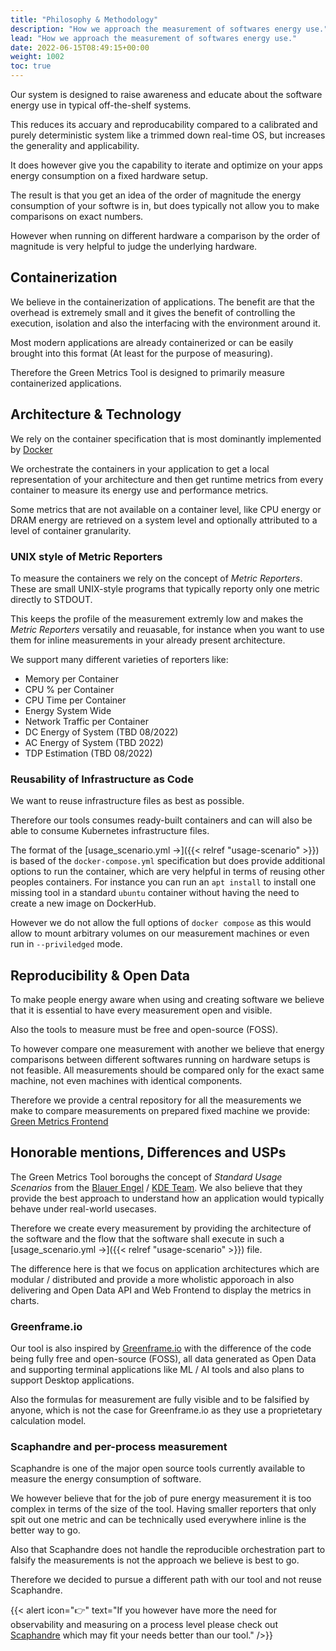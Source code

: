 ```yaml
---
title: "Philosophy & Methodology"
description: "How we approach the measurement of softwares energy use."
lead: "How we approach the measurement of softwares energy use."
date: 2022-06-15T08:49:15+00:00
weight: 1002
toc: true
---
```


Our system is designed to raise awareness and educate about the software energy use in 
typical off-the-shelf systems.

This reduces its accuary and reproducability compared to a calibrated and purely deterministic system 
like a trimmed down real-time OS, but increases the generality and applicability.

It does however give you the capability to iterate and optimize on your apps energy
consumption on a fixed hardware setup.

The result is that you get an idea of the order of magnitude the energy consumption of your softwre is in, but 
does typically not allow you to make comparisons on exact numbers.

However when running on different hardware a comparison by the order of magnitude is very helpful to judge the underlying hardware.


## Containerization

We believe in the containerization of applications.
The benefit are that the overhead is extremely small and
it gives the benefit of controlling the execution, isolation and also the interfacing with the
environment around it.

Most modern applications are already containerized or can be easily brought into this format (At least for the purpose of measuring).

Therefore the Green Metrics Tool is designed to primarily measure containerized applications.

## Architecture & Technology

We rely on the container specification that is most dominantly implemented by [Docker](https://www.docker.com/)

We orchestrate the containers in your application to get a local representation of your architecture
and then get runtime metrics from every container to measure its energy use and performance metrics.

Some metrics that are not available on a container level, like CPU energy or DRAM energy are
retrieved on a system level and optionally attributed to a level of container granularity.

### UNIX style of Metric Reporters

To measure the containers we rely on the concept of *Metric Reporters*.
These are small UNIX-style programs that typically reporty only one metric directly to STDOUT.

This keeps the profile of the measurement extremly low and makes the *Metric Reporters* versatily and reuasable, for instance when you want to use them for inline measurements in your already 
present architecture.

We support many different varieties of reporters like:
- Memory per Container
- CPU % per Container
- CPU Time per Container
- Energy System Wide
- Network Traffic per Container
- DC Energy of System (TBD 08/2022)
- AC Energy of System (TBD 2022)
- TDP Estimation (TBD 08/2022)

### Reusability of Infrastructure as Code

We want to reuse infrastructure files as best as possible.

Therefore our tools consumes ready-built containers and can will also be able to consume Kubernetes
infrastructure files.

The format of the [usage_scenario.yml →]({{< relref "usage-scenario" >}}) is based of the `docker-compose.yml` specification but does provide additional options to run the container, which are very helpful in terms of reusing other peoples containers.
For instance you can run an `apt install` to install one missing tool in a standard `ubuntu` container without having the need to create a new image on DockerHub.

However we do not allow the full options of `docker compose` as this would allow to mount arbitrary volumes
on our measurement machines or even run in `--priviledged` mode.

## Reproducibility & Open Data

To make people energy aware when using and creating software we believe that it is essential to have
every measurement open and visible.

Also the tools to measure must be free and open-source (FOSS).

To however compare one measurement with another we believe that energy comparisons between
different softwares running on hardware setups is not feasible.
All measurements should be compared only for the exact same machine, not even machines with 
identical components.

Therefore we provide a central repository for all the measurements we make to compare measurements on prepared fixed machine we provide: [Green Metrics Frontend](https://metrics.green-coding.org)

## Honorable mentions, Differences and USPs

The Green Metrics Tool boroughs the concept of *Standard Usage Scenarios* from the [Blauer Engel](https://www.blauer-engel.de/en/productworld/resources-and-energy-efficient-software-products) / [KDE Team](https://eco.kde.org).
We also believe that they provide the best approach to understand how an application
would typically behave under real-world usecases.

Therefore we create every measurement by providing the architecture of the software and the flow
that the software shall execute in such a [usage_scenario.yml →]({{< relref "usage-scenario" >}}) file.

The difference here is that we focus on application architectures which are modular / distributed
and provide a more wholistic apporoach in also delivering and Open Data API and Web Frontend to display the metrics in charts.

### Greenframe.io
Our tool is also inspired by [Greenframe.io](https://www.greenframe.io) with the difference of the code
being fully free and open-source (FOSS), all data generated as Open Data and supporting terminal applications like
ML / AI tools and also plans to support Desktop applications.

Also the formulas for measurement are fully visible and to be falsified by anyone, which is not the case for Greenframe.io as they
use a proprietetary calculation model.

### Scaphandre and per-process measurement
Scaphandre is one of the major open source tools currently available to measure the energy consumption of software.

We however believe that for the job of pure energy measurement it is too complex in terms of the size of the tool. Having smaller reporters that only spit out one metric and can be technically used everywhere inline is the better way to go.

Also that Scaphandre does not handle the reproducible orchestration part to falsify the measurements is not the approach we believe is best to go. 

Therefore we decided to pursue a different path with our tool and not reuse Scaphandre.

{{< alert icon="👉" text="If you however have more the need for observability and measuring on a process level please check out <a href='https://github.com/hubblo-org/scaphandre'>Scaphandre</a> which may fit your needs better than our tool." />}}

